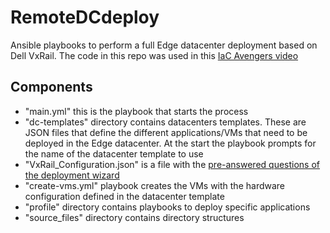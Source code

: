 # RemoteDCdeploy
Ansible playbooks to perform a full Edge datacenter deployment based on Dell VxRail. The code in this repo was used in this [IaC Avengers video](https://www.youtube.com/watch?v=NFDMtoVon6E)

## Components
- "main.yml" this is the playbook that starts the process 
- "dc-templates" directory contains datacenters templates. These are JSON files that define the different applications/VMs that need to be deployed in the Edge datacenter. At the start the playbook prompts for the name of the datacenter template to use
- "VxRail_Configuration.json" is a file with the [pre-answered questions of the deployment wizard](https://infohub.delltechnologies.com/p/the-latest-vxrail-platform-innovation-is-now-included-in-your-cloud/)
- "create-vms.yml" playbook creates the VMs with the hardware configuration defined in the datacenter template
- "profile" directory contains playbooks to deploy specific applications
- "source_files" directory contains directory structures 
